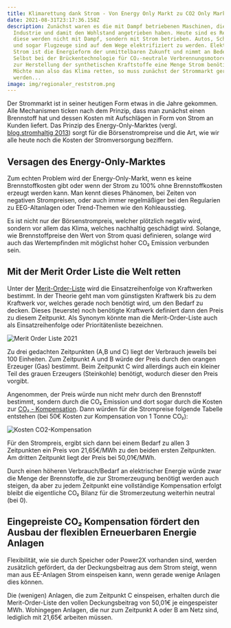 ```yaml
---
title: Klimarettung dank Strom - Von Energy Only Markt zu CO2 Only Markt
date: 2021-08-31T23:17:36.158Z
description: Zunächst waren es die mit Dampf betriebenen Maschinen, die unsere
  Industrie und damit den Wohlstand angetrieben haben. Heute sind es Rechner und
  diese werden nicht mit Dampf, sondern mit Strom betrieben. Autos, Schnellzüge
  und sogar Flugzeuge sind auf dem Wege elektrifiziert zu werden. Elektrischer
  Strom ist die Energieform der unmittelbaren Zukunft und nimmt an Bedeutung zu.
  Selbst bei der Brückentechnologie für CO₂-neutrale Verbrennungsmotoren wird
  zur Herstellung der synthetischen Kraftstoffe eine Menge Strom benötigt.
  Möchte man also das Klima retten, so muss zunächst der Strommarkt gerettet
  werden...
image: img/regionaler_reststrom.png
---
```

Der Strommarkt ist in seiner heutigen Form etwas in die Jahre gekommen. Alle Mechanismen ticken nach dem Prinzip, dass man zunächst einen Brennstoff hat und dessen Kosten mit Aufschlägen in Form von Strom an Kunden liefert. Das Prinzip des Energy-Only-Marktes (vergl. [blog.stromhaltig 2013](https://blog.stromhaltig.de/2013/08/kapazitaetsmarkt-strom-in-balance-zwischen-versorgungssicherheit-und-erneuerbaren/)) sorgt für die Börsenstrompreise und die Art, wie wir alle heute noch die Kosten der Stromversorgung beziffern.

## Versagen des Energy-Only-Marktes

Zum echten Problem wird der Energy-Only-Markt, wenn es keine Brennstoffkosten gibt oder wenn der Strom zu 100% ohne Brennstoffkosten erzeugt werden kann. Man kennt dieses Phänomen, bei Zeiten von negativen Strompreisen, oder auch immer regelmäßiger bei den Regularien zu EEG-Altanlagen oder Trend-Themen wie den Kohleausstieg. 

Es ist nicht nur der Börsenstrompreis, welcher plötzlich negativ wird, sondern vor allem das Klima, welches nachhaltig geschädigt wird. Solange, wie Brennstoffpreise den Wert von Strom quasi definieren, solange wird auch das Wertempfinden mit möglichst hoher CO₂ Emission verbunden sein.

## Mit der Merit Order Liste die Welt retten

 Unter der [Merit-Order-Liste](https://blog.stromhaltig.de/2012/12/merit-order/) wird die Einsatzreihenfolge von Kraftwerken bestimmt. In der Theorie geht man vom günstigsten Kraftwerk bis zu dem Kraftwerk vor, welches gerade noch benötigt wird, um den Bedarf zu decken. Dieses (teuerste) noch benötigte Kraftwerk definiert dann den Preis zu diesem Zeitpunkt. Als Synonym könnte man die Merit-Order-Liste auch als Einsatzreihenfolge oder Prioritätenliste bezeichnen.

![Merit Order Liste 2021](img/mol_2021.png "Merit Order Liste 2021")

Zu drei gedachten Zeitpunkten (A,B und C) liegt der Verbrauch jeweils bei 100 Einheiten. Zum Zeitpunkt A und B würde der Preis durch den orangen Erzeuger (Gas) bestimmt. Beim Zeitpunkt C wird allerdings auch ein kleiner Teil des grauen Erzeugers (Steinkohle) benötigt, wodurch dieser den Preis vorgibt. 

Angenommen, der Preis würde nun nicht mehr durch den Brennstoff bestimmt, sondern durch die CO₂ Emission und dort sogar durch die Kosten zur [CO₂ - Kompensation](https://corrently.de/shop/co2kompensation/co2-kompensation-1kg).  Dann würden für die Strompreise folgende Tabelle entstehen (bei 50€ Kosten zur Kompensation von 1 Tonne CO₂):

![Kosten CO2-Kompensation](img/co2_kompensationsbedarf.png "Kosten CO2-Kompensation")

Für den Strompreis, ergibt sich dann bei einem Bedarf zu allen 3 Zeitpunkten ein Preis von 21,65€/MWh zu den beiden ersten Zeitpunkten. Am dritten Zeitpunkt liegt der Preis bei 50,01€/MWh. 

Durch einen höheren Verbrauch/Bedarf an elektrischer Energie würde zwar die Menge der Brennstoffe, die zur Stromerzeugung benötigt werden auch steigen, da aber zu jedem Zeitpunkt eine vollständige Kompensation erfolgt bleibt die eigentliche CO₂ Bilanz für die Stromerzeutung weiterhin neutral (bei 0). 

## Eingepreiste CO₂ Kompensation fördert den Ausbau der flexiblen Erneuerbaren Energie Anlagen

Flexibilität, wie sie durch Speicher oder Power2X vorhanden sind, werden zusätzlich gefördert, da der Deckungsbeitrag aus dem Strom steigt, wenn man aus EE-Anlagen Strom einspeisen kann, wenn gerade wenige Anlagen dies können. 

Die (wenigen) Anlagen, die zum Zeitpunkt C einspeisen, erhalten durch die Merit-Order-Liste den vollen Deckungsbeitrag von 50,01€ je eingespeister MWh. Wohingegen Anlagen, die nur zum Zeitpunkt A oder B am Netz sind, lediglich mit 21,65€ arbeiten müssen.